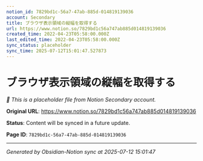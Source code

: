```yaml
---
notion_id: 7829bd1c-56a7-47ab-885d-014819139036
account: Secondary
title: ブラウザ表示領域の縦幅を取得する
url: https://www.notion.so/7829bd1c56a747ab885d014819139036
created_time: 2022-04-23T05:58:00.000Z
last_edited_time: 2022-04-23T05:58:00.000Z
sync_status: placeholder
sync_time: 2025-07-12T15:01:47.527873
---
```


# ブラウザ表示領域の縦幅を取得する

*🔄 This is a placeholder file from Notion Secondary account.*

**Original URL**: https://www.notion.so/7829bd1c56a747ab885d014819139036

**Status**: Content will be synced in a future update.

**Page ID**: `7829bd1c-56a7-47ab-885d-014819139036`

---

*Generated by Obsidian-Notion sync at 2025-07-12 15:01:47*
